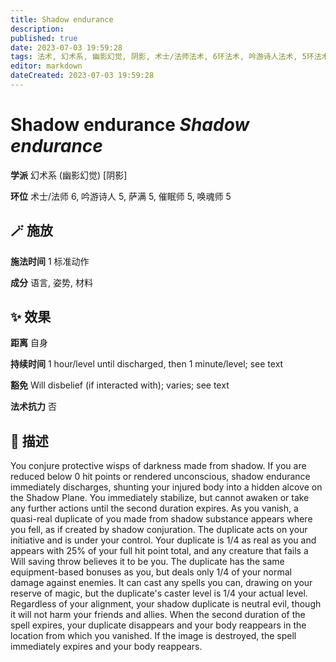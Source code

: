 ```yaml
---
title: Shadow endurance
description: 
published: true
date: 2023-07-03 19:59:28
tags: 法术, 幻术系, 幽影幻觉, 阴影, 术士/法师法术, 6环法术, 吟游诗人法术, 5环法术, 萨满法术, 催眠师法术, 唤魂师法术
editor: markdown
dateCreated: 2023-07-03 19:59:28
---
```


# **Shadow endurance** *Shadow endurance*

**学派** 幻术系 (幽影幻觉) \[阴影\] 

**环位** 术士/法师 6, 吟游诗人 5, 萨满 5, 催眠师 5, 唤魂师 5

## 🪄 施放

**施法时间** 1 标准动作

**成分** 语言, 姿势, 材料

## ✨ 效果  

**距离** 自身  

**持续时间** 1 hour/level until discharged, then 1 minute/level; see text 

**豁免** Will disbelief (if interacted with); varies; see text

**法术抗力** 否

## 📖 描述

You conjure protective wisps of darkness made from shadow. If you are reduced below 0 hit points or rendered unconscious, shadow endurance immediately discharges, shunting your injured body into a hidden alcove on the Shadow Plane. You immediately stabilize, but cannot awaken or take any further actions until the second duration expires.  As you vanish, a quasi-real duplicate of you made from shadow substance appears where you fell, as if created by shadow conjuration. The duplicate acts on your initiative and is under your control. Your duplicate is 1/4 as real as you and appears with 25% of your full hit point total, and any creature that fails a Will saving throw believes it to be you. The duplicate has the same equipment-based bonuses as you, but deals only 1/4 of your normal damage against enemies. It can cast any spells you can, drawing on your reserve of magic, but the duplicate's caster level is 1/4 your actual level. Regardless of your alignment, your shadow duplicate is neutral evil, though it will not harm your friends and allies.  When the second duration of the spell expires, your duplicate disappears and your body reappears in the location from which you vanished. If the image is destroyed, the spell immediately expires and your body reappears.
    